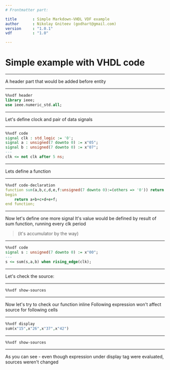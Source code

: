 ```yaml
---
# Frontmatter part:

title       : Simple Markdown-VHDL VDF example
author      : Nikolay Gniteev (godhart@gmail.com)
version     : "1.0.1"
vdf         : "1.0" 

---
```


# Simple example with VHDL code 

---

A header part that would be added before entity

---

```vhdl
%%vdf header
library ieee;
use ieee.numeric_std.all;
```

---

Let's define clock and pair of data signals

---

```vhdl
%%vdf code
signal clk : std_logic := '0';
signal a : unsigned(7 downto 0) := x"05";
signal b : unsigned(7 downto 0) := x"07";
---
clk <= not clk after 5 ns;
```

---

Lets define a function

---

```vhdl
%%vdf code-declaration
function sum(a,b,c,d,e,f:unsigned(7 downto 0):=(others => '0')) return unsigned is
begin
    return a+b+c+d+e+f;
end function;
```

---

Now let's define one more signal
It's value would be defined by result of sum function, running every clk period

> (it's accumulator by the way)

---

```vhdl
%%vdf code
signal s : unsigned(7 downto 0) := x"00";
---
s <= sum(s,a,b) when rising_edge(clk);
```

---

Let's check the source:

---

```
%%vdf show-sources
```

---

Now let's try to check our function inline
Following expression won't affect source for following cells

---

```vhdl
%%vdf display
sum(x"15",x"26",x"37",x"42")
```

---

```
%%vdf show-sources
```

---

As you can see - even though expression under display tag were evaluated, sources weren't changed